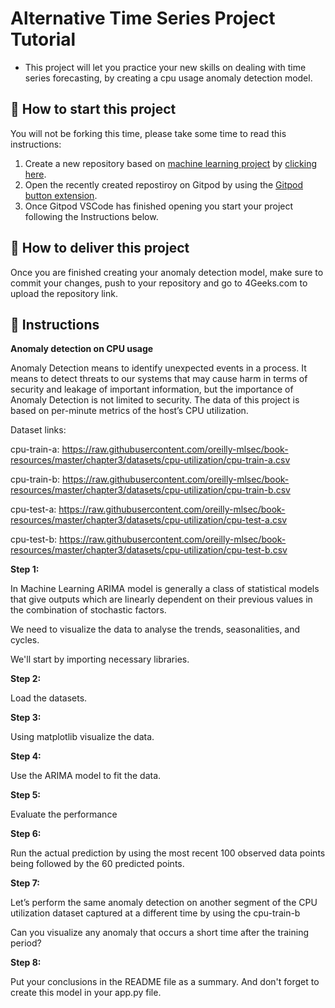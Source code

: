 <!-- hide -->
# Alternative Time Series Project Tutorial
<!-- endhide -->

- This project will let you practice your new skills on dealing with time series forecasting, by creating a cpu usage anomaly detection model.

## 🌱  How to start this project

You will not be forking this time, please take some time to read this instructions:

1. Create a new repository based on [machine learning project](https://github.com/4GeeksAcademy/machine-learning-python-template/generate) by [clicking here](https://github.com/4GeeksAcademy/machine-learning-python-template).
2. Open the recently created repostiroy on Gitpod by using the [Gitpod button extension](https://www.gitpod.io/docs/browser-extension/).
3. Once Gitpod VSCode has finished opening you start your project following the Instructions below.

## 🚛 How to deliver this project

Once you are finished creating your anomaly detection model, make sure to commit your changes, push to your repository and go to 4Geeks.com to upload the repository link.

## 📝 Instructions

**Anomaly detection on CPU usage**

Anomaly Detection means to identify unexpected events in a process. It means to detect threats to our systems that may cause harm in terms of security and leakage of important information, but the importance of Anomaly Detection is not limited to security. The data of this project is based on per-minute metrics of the host’s CPU utilization.

Dataset links:

cpu-train-a: https://raw.githubusercontent.com/oreilly-mlsec/book-resources/master/chapter3/datasets/cpu-utilization/cpu-train-a.csv

cpu-train-b: https://raw.githubusercontent.com/oreilly-mlsec/book-resources/master/chapter3/datasets/cpu-utilization/cpu-train-b.csv

cpu-test-a: https://raw.githubusercontent.com/oreilly-mlsec/book-resources/master/chapter3/datasets/cpu-utilization/cpu-test-a.csv

cpu-test-b: https://raw.githubusercontent.com/oreilly-mlsec/book-resources/master/chapter3/datasets/cpu-utilization/cpu-test-b.csv

**Step 1:**

In Machine Learning ARIMA model is generally a class of statistical models that give outputs which are linearly dependent on their previous values in the combination of stochastic factors.

We need to visualize the data to analyse the trends, seasonalities, and cycles.

We'll start by importing necessary libraries.

**Step 2:**

Load the datasets.

**Step 3:**

Using matplotlib visualize the data.

**Step 4:**

Use the ARIMA model to fit the data.

**Step 5:**

Evaluate the performance

**Step 6:**

Run the actual prediction by using the most recent 100 observed data points being followed by the 60 predicted points.

**Step 7:**

Let’s perform the same anomaly detection on another segment of the CPU utilization dataset captured at a different time by using the cpu-train-b

Can you visualize any anomaly that occurs a short time after the training period?

**Step 8:**

Put your conclusions in the README file as a summary. And don't forget to create this model in your app.py file.
